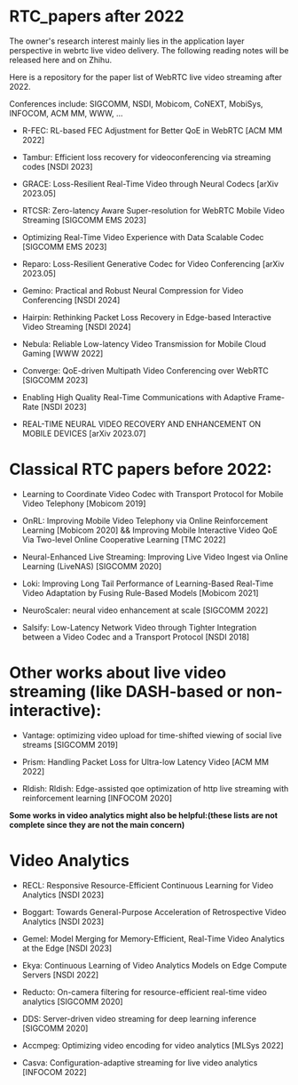 # RTC_papers after 2022

The owner's research interest mainly lies in the application layer perspective in webrtc live video delivery. The following reading notes will be released here and on Zhihu.

Here is a repository for the paper list of WebRTC live video streaming after 2022.

Conferences include: SIGCOMM, NSDI, Mobicom, CoNEXT, MobiSys, INFOCOM, ACM MM, WWW, ...

- R-FEC: RL-based FEC Adjustment for Better QoE in WebRTC [ACM MM 2022]

- Tambur: Efficient loss recovery for videoconferencing via streaming codes [NSDI 2023]

- GRACE: Loss-Resilient Real-Time Video through Neural Codecs [arXiv 2023.05]

- RTCSR: Zero-latency Aware Super-resolution for WebRTC Mobile Video Streaming [SIGCOMM EMS 2023]

- Optimizing Real-Time Video Experience with Data Scalable Codec [SIGCOMM EMS 2023]

- Reparo: Loss-Resilient Generative Codec for Video Conferencing [arXiv 2023.05]

- Gemino: Practical and Robust Neural Compression for Video Conferencing [NSDI 2024]

- Hairpin: Rethinking Packet Loss Recovery in Edge-based Interactive Video Streaming [NSDI 2024]

- Nebula: Reliable Low-latency Video Transmission for Mobile Cloud Gaming [WWW 2022]

- Converge: QoE-driven Multipath Video Conferencing over WebRTC [SIGCOMM 2023]

- Enabling High Quality Real-Time Communications with Adaptive Frame-Rate [NSDI 2023]

- REAL-TIME NEURAL VIDEO RECOVERY AND ENHANCEMENT ON MOBILE DEVICES [arXiv 2023.07]

# Classical RTC papers before 2022:

- Learning to Coordinate Video Codec with Transport Protocol for Mobile Video Telephony [Mobicom 2019]

- OnRL: Improving Mobile Video Telephony via Online Reinforcement Learning [Mobicom 2020] && Improving Mobile Interactive Video QoE Via Two-level Online Cooperative Learning [TMC 2022]

- Neural-Enhanced Live Streaming: Improving Live Video Ingest via Online Learning (LiveNAS) [SIGCOMM 2020]

- Loki: Improving Long Tail Performance of Learning-Based Real-Time Video Adaptation by Fusing Rule-Based Models [Mobicom 2021]

- NeuroScaler: neural video enhancement at scale [SIGCOMM 2022]

- Salsify: Low-Latency Network Video through Tighter Integration between a Video Codec and a Transport Protocol [NSDI 2018]

# Other works about live video streaming (like DASH-based or non-interactive):

- Vantage: optimizing video upload for time-shifted viewing of social live streams [SIGCOMM 2019]

- Prism: Handling Packet Loss for Ultra-low Latency Video [ACM MM 2022]

- Rldish: Rldish: Edge-assisted qoe optimization of http live streaming with reinforcement learning [INFOCOM 2020]


**Some works in video analytics might also be helpful:(these lists are not complete since they are not the main concern)**

# Video Analytics

- RECL: Responsive Resource-Efficient Continuous Learning for Video Analytics [NSDI 2023]

- Boggart: Towards General-Purpose Acceleration of Retrospective Video Analytics [NSDI 2023]

- Gemel: Model Merging for Memory-Efficient, Real-Time Video Analytics at the Edge [NSDI 2023]

- Ekya: Continuous Learning of Video Analytics Models on Edge Compute Servers [NSDI 2022]

- Reducto: On-camera filtering for resource-efficient real-time video analytics [SIGCOMM 2020]

- DDS: Server-driven video streaming for deep learning inference [SIGCOMM 2020]

- Accmpeg: Optimizing video encoding for video analytics [MLSys 2022]

- Casva: Configuration-adaptive streaming for live video analytics [INFOCOM 2022]
